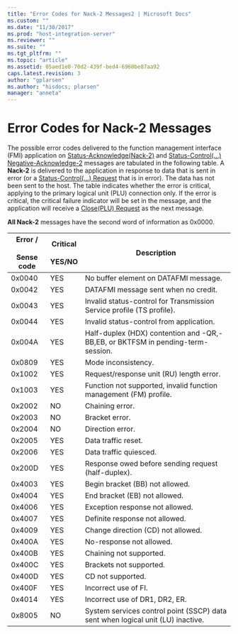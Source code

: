 ```yaml
---
title: "Error Codes for Nack-2 Messages2 | Microsoft Docs"
ms.custom: ""
ms.date: "11/30/2017"
ms.prod: "host-integration-server"
ms.reviewer: ""
ms.suite: ""
ms.tgt_pltfrm: ""
ms.topic: "article"
ms.assetid: 05aed1e0-70d2-439f-bed4-6960be87aa92
caps.latest.revision: 3
author: "gplarsen"
ms.author: "hisdocs; plarsen"
manager: "anneta"
---
```

# Error Codes for Nack-2 Messages
The possible error codes delivered to the function management interface (FMI) application on [Status-Acknowledge(Nack-2)](./status-acknowledge-nack-2-2.md) and [Status-Control(...) Negative-Acknowledge-2](./status-control-negative-acknowledge-11.md) messages are tabulated in the following table. A **Nack-2** is delivered to the application in response to data that is sent in error (or a [Status-Control(...) Request](./status-control-request2.md) that is in error). The data has not been sent to the host. The table indicates whether the error is critical, applying to the primary logical unit (PLU) connection only. If the error is critical, the critical failure indicator will be set in the message, and the application will receive a [Close(PLU) Request](./close-plu-request2.md) as the next message.  

 **All Nack-2** messages have the second word of information as 0x0000.  


| Error /<br /><br /> Sense code | Critical<br /><br /> YES/NO |                                   Description                                   |
|--------------------------------|-----------------------------|---------------------------------------------------------------------------------|
|             0x0040             |             YES             |                      No buffer element on DATAFMI message.                      |
|             0x0042             |             YES             |                      DATAFMI message sent when no credit.                       |
|             0x0043             |             YES             |      Invalid status-control for Transmission Service profile (TS profile).      |
|             0x0044             |             YES             |                    Invalid status-control from application.                     |
|             0x004A             |             YES             | Half-duplex (HDX) contention and -QR,-BB,EB, or BKTFSM in pending-term-session. |
|             0x0809             |             YES             |                               Mode inconsistency.                               |
|             0x1002             |             YES             |                    Request/response unit (RU) length error.                     |
|             0x1003             |             YES             |        Function not supported, invalid function management (FM) profile.        |
|             0x2002             |             NO              |                                 Chaining error.                                 |
|             0x2003             |             NO              |                                 Bracket error.                                  |
|             0x2004             |             NO              |                                Direction error.                                 |
|             0x2005             |             YES             |                               Data traffic reset.                               |
|             0x2006             |             YES             |                             Data traffic quiesced.                              |
|             0x200D             |             YES             |               Response owed before sending request (half-duplex).               |
|             0x4003             |             YES             |                         Begin bracket (BB) not allowed.                         |
|             0x4004             |             YES             |                          End bracket (EB) not allowed.                          |
|             0x4006             |             YES             |                         Exception response not allowed.                         |
|             0x4007             |             YES             |                         Definite response not allowed.                          |
|             0x4009             |             YES             |                       Change direction (CD) not allowed.                        |
|             0x400A             |             YES             |                            No-response not allowed.                             |
|             0x400B             |             YES             |                             Chaining not supported.                             |
|             0x400C             |             YES             |                             Brackets not supported.                             |
|             0x400D             |             YES             |                                CD not supported.                                |
|             0x400F             |             YES             |                              Incorrect use of FI.                               |
|             0x4014             |             YES             |                         Incorrect use of DR1, DR2, ER.                          |
|             0x8005             |             NO              | System services control point (SSCP) data sent when logical unit (LU) inactive. |

